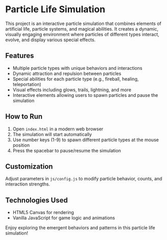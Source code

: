 # Particle Life Simulation

This project is an interactive particle simulation that combines elements of artificial life, particle systems, and magical abilities. It creates a dynamic, visually engaging environment where particles of different types interact, evolve, and display various special effects.

## Features

- Multiple particle types with unique behaviors and interactions
- Dynamic attraction and repulsion between particles
- Special abilities for each particle type (e.g., fireball, healing, teleportation)
- Visual effects including glows, trails, lightning, and more
- Interactive elements allowing users to spawn particles and pause the simulation

## How to Run

1. Open `index.html` in a modern web browser
2. The simulation will start automatically
3. Use number keys (1-9) to spawn different particle types at the mouse position
4. Press the spacebar to pause/resume the simulation

## Customization

Adjust parameters in `js/config.js` to modify particle behavior, counts, and interaction strengths.

## Technologies Used

- HTML5 Canvas for rendering
- Vanilla JavaScript for game logic and animations

Enjoy exploring the emergent behaviors and patterns in this particle life simulation!